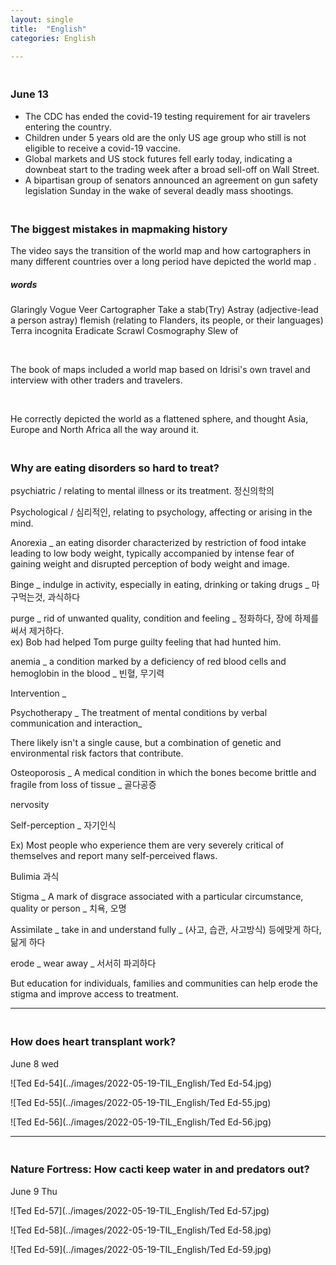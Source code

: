 ```yaml
---
layout: single
title:  "English"
categories: English

---
```


### <br>June 13 

- The CDC has ended the covid-19 testing requirement for air travelers entering the country.
- Children under 5 years old are the only US age group who still is not eligible to receive a covid-19 vaccine.
- Global markets and US stock futures fell early today, indicating a downbeat start to the trading week after a broad sell-off on Wall Street.
- A bipartisan group of senators announced an agreement on gun safety legislation Sunday in the wake of several deadly mass shootings.





### <br>The biggest mistakes in mapmaking history

The video says the transition of the world map and how cartographers in many different countries over a long period have depicted the world map .

##### words

Glaringly 
Vogue 
Veer 
Cartographer
Take a stab(Try) 
Astray (adjective-lead a person astray) 
flemish (relating to Flanders, its people, or their languages) 
Terra incognita
Eradicate
Scrawl
Cosmography
Slew of

<br>

The book of maps included a world map based on Idrisi's own travel and interview with other traders and travelers.

<br>

He correctly depicted the world as a flattened sphere, and thought Asia, Europe and North Africa all the way around it.



### <br>Why are eating disorders so hard to treat?



psychiatric / relating to mental illness or its treatment. 정신의학의

Psychological / 심리적인, relating to psychology, affecting or arising in the mind.

Anorexia _ an eating disorder characterized by restriction of food intake leading to low body weight, typically accompanied by intense fear of gaining weight and disrupted perception of body weight and image.

Binge _ indulge in activity, especially in eating, drinking or taking drugs _ 마구먹는것, 과식하다

purge _ rid of unwanted quality, condition and feeling _ 정화하다, 장에 하제를 써서 제거하다.
<br>ex) Bob had helped Tom purge guilty feeling that had hunted him.

anemia _ a condition marked by a deficiency of red blood cells and hemoglobin in the blood _ 빈혈, 무기력

Intervention _

Psychotherapy _ The treatment of mental conditions by verbal communication and interaction_

There likely isn't a single cause, but a combination of genetic and environmental risk factors that contribute.

Osteoporosis _ A medical condition in which the bones become brittle and fragile from loss of tissue _ 골다공증

nervosity 

Self-perception _  자기인식

Ex) Most people who experience them are very severely critical of themselves and report many self-perceived flaws.

Bulimia 과식

Stigma _ A mark of disgrace associated with a particular circumstance, quality or person _ 치욕, 오명

Assimilate _ take in and understand fully _ (사고, 습관, 사고방식) 등에맞게 하다, 닮게 하다

erode _ wear away _ 서서히 파괴하다

But education for individuals, families and communities can help erode the stigma and improve access to treatment. 



------

### <br>How does heart transplant work? 

June 8 wed

![Ted Ed-54](../images/2022-05-19-TIL_English/Ted Ed-54.jpg)

![Ted Ed-55](../images/2022-05-19-TIL_English/Ted Ed-55.jpg)

![Ted Ed-56](../images/2022-05-19-TIL_English/Ted Ed-56.jpg)



------

### <br>Nature Fortress: How cacti keep water in and predators out? 

June 9 Thu

![Ted Ed-57](../images/2022-05-19-TIL_English/Ted Ed-57.jpg)

![Ted Ed-58](../images/2022-05-19-TIL_English/Ted Ed-58.jpg)

![Ted Ed-59](../images/2022-05-19-TIL_English/Ted Ed-59.jpg)